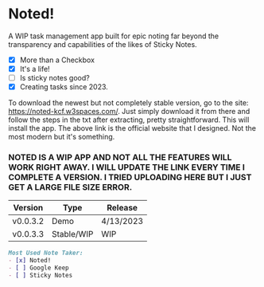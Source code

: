 # Noted!
A WIP task management app built for epic noting far beyond the transparency and capabilities of the likes of Sticky Notes.

- [x] More than a Checkbox
- [x] It's a life!
- [ ] Is sticky notes good?
- [x] Creating tasks since 2023.

To download the newest but not completely stable version, go to the site: https://noted-kcf.w3spaces.com/. Just simply download it from there and follow the steps in the txt after extracting, pretty straightforward. This will install the app. The above link is the official website that I designed. Not the most modern but it's something.

### NOTED IS A WIP APP AND NOT ALL THE FEATURES WILL WORK RIGHT AWAY. I WILL UPDATE THE LINK EVERY TIME I COMPLETE A VERSION. I TRIED UPLOADING HERE BUT I JUST GET A LARGE FILE SIZE ERROR.

| Version      | Type      | Release    |
|--------------|-----------|------------|
| v0.0.3.2     | Demo      | 4/13/2023  |
| v0.0.3.3     | Stable/WIP| WIP        |

```markdown
Most Used Note Taker:
- [x] Noted!
- [ ] Google Keep
- [ ] Sticky Notes
```
